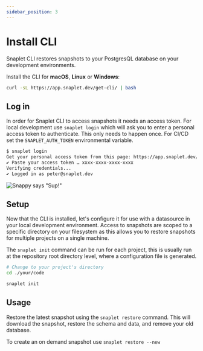 ```yaml
---
sidebar_position: 3
---
```


# Install CLI

Snaplet CLI restores snapshots to your PostgresQL database on your development environments.

Install the CLI for **macOS**, **Linux** or **Windows**:
```bash
curl -sL https://app.snaplet.dev/get-cli/ | bash
```

## Log in

In order for Snaplet CLI to access snapshots it needs an access token. For local development use `snaplet login` which will ask you to enter a personal access token to authenticate. This only needs to happen once. For CI/CD set the `SNAPLET_AUTH_TOKEN` environmental variable.

```bash
$ snaplet login
Get your personal access token from this page: https://app.snaplet.dev/access-token/cli
✔ Paste your access token … xxxx-xxxx-xxxx-xxxx
Verifying credentials...
✔ Logged in as peter@snaplet.dev
```


<div style={{textAlign: 'center'}}>

![Snappy says "Sup!"](/img/snappy-lying-down-whistling.svg)

</div>

## Setup

Now that the CLI is installed, let's configure it for use with a datasource in your local development environment. Access to snapshots are scoped to a specific directory on your filesystem as this allows you to restore snapshots for multiple projects on a single machine.

The `snaplet init` command can be run for each project, this is usually run at the repository root directory level, where a configuration file is generated.

```bash
# Change to your project's directory
cd ./your/code

snaplet init
```

## Usage

Restore the latest snapshot using the `snaplet restore` command. This will download the snapshot, restore the schema and data, and remove your old database.

To create an on demand snapshot use `snaplet restore --new`

